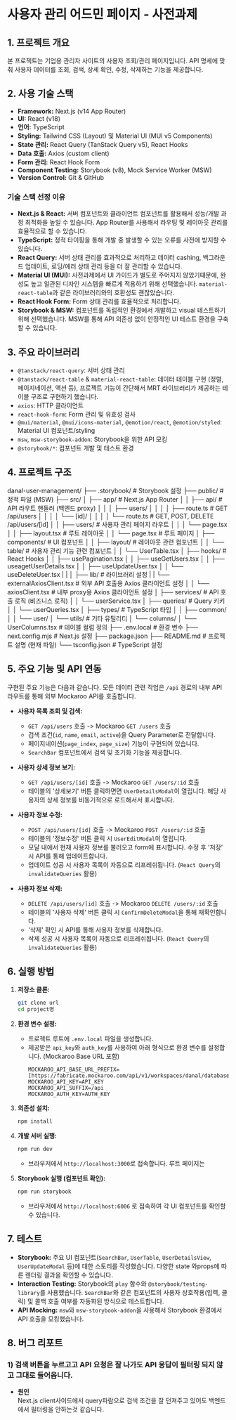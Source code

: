 # 사용자 관리 어드민 페이지 - 사전과제

## 1. 프로젝트 개요

본 프로젝트는 기업용 관리자 사이트의 사용자 조회/관리 페이지입니다.
API 명세에 맞춰 사용자 데이터를 조회, 검색, 상세 확인, 수정, 삭제하는 기능을 제공합니다. 

## 2. 사용 기술 스택

* **Framework:** Next.js (v14 App Router)
* **UI:** React (v18)
* **언어:** TypeScript
* **Styling:** Tailwind CSS (Layout) 및 Material UI (MUI v5 Components)
* **State 관리:** React Query (TanStack Query v5), React Hooks
* **Data 호출:** Axios (custom client)
* **Form 관리:** React Hook Form
* **Component Testing:** Storybook (v8), Mock Service Worker (MSW)
* **Version Control:** Git & GitHub

### 기술 스택 선정 이유

* **Next.js & React:** 서버 컴포넌트와 클라이언트 컴포넌트를 활용해서 성능/개발 과정 최적화을 높일 수 있습니다. App Router를 사용해서 라우팅 및 레이아웃 관리를 효율적으로 할 수 있습니다.
* **TypeScript:** 정적 타이핑을 통해 개발 중 발생할 수 있는 오류를 사전에 방지할 수 있습니다.
* **React Query:** 서버 상태 관리를 효과적으로 처리하고 데이터 cashing, 백그라운드 업데이트, 로딩/에러 상태 관리 등을 더 잘 관리할 수 있습니다.
* **Material UI (MUI):** 사전과제에서 UI 가이드가 별도로 주어지지 않았기때문에, 완성도 높고 일관된 디자인 시스템을 빠르게 적용하기 위해 선택했습니다. `material-react-table`과 같은 라이브러리와의 호환성도 괜찮았습니다.
* **React Hook Form:** Form 상태 관리를 효율적으로 처리합니다.
* **Storybook & MSW:** 컴포넌트를 독립적인 환경에서 개발하고 visual 테스트하기 위해 선택했습니다. MSW를 통해 API 의존성 없이 안정적인 UI 테스트 환경을 구축할 수 있습니다. 

## 3. 주요 라이브러리

* `@tanstack/react-query`: 서버 상태 관리
* `@tanstack/react-table` & `material-react-table`: 데이터 테이블 구현 (정렬, 페이지네이션, 액션 등), 프로젝트 기능이 간단해서 MRT 라이브러리가 제공하는 테이블 구조로 구현하기 했습니다. 
* `axios`: HTTP 클라이언트 
* `react-hook-form`: Form 관리 및 유효성 검사
* `@mui/material`, `@mui/icons-material`, `@emotion/react`, `@emotion/styled`: Material UI 컴포넌트/styling
* `msw`, `msw-storybook-addon`: Storybook을 위한 API 모킹
* `@storybook/*`: 컴포넌트 개발 및 테스트 환경

## 4. 프로젝트 구조

danal-user-management/
├── .storybook/       # Storybook 설정
├── public/           # 정적 파일 (MSW)
├── src/
│   ├── app/          # Next.js App Router
│   │   ├── api/      # API 라우트 핸들러 (백엔드 proxy)
│   │   │   ├── users/
│   │   │   │   ├── route.ts         # GET /api/users
│   │   │   │   └── [id]/
│   │   │   │       └── route.ts     # GET, POST, DELETE /api/users/[id]
│   │   ├── users/    # 사용자 관리 페이지 라우트
│   │   │   └── page.tsx
│   │   ├── layout.tsx  # 루트 레이아웃
│   │   └── page.tsx    # 루트 페이지 
│   ├── components/   # UI 컴포넌트
│   │   ├── layout/   # 레이아웃 관련 컴포넌트 
│   │   └── table/    # 사용자 관리 기능 관련 컴포넌트
│   │       └── UserTable.tsx
│   ├── hooks/        # React Hooks
│   │   ├── usePagination.tsx
│   │   ├── useGetUsers.tsx
│   │   ├── useagetUserDetails.tsx
│   │   ├── useUpdateUser.tsx
│   │   └── useDeleteUser.tsx
|   |
│   ├── lib/          # 라이브러리 설정
|   |   └── externalAxiosClient.tsx    # 외부 API 호출용 Axios 클라이언트 설정
│   │   └── axiosClient.tsx    # 내부 proxy용 Axios 클라이언트 설정
│   ├── services/     # API 호출 로직 (비즈니스 로직)
│   │   └── userService.tsx
│   ├── queries/     # Query 키키
│   │   └── userQueries.tsx
│   ├── types/        # TypeScript 타입
│   │   ├── common/
│   │   └── user/
│   └── utils/        # 기타 유틸리티
│       └── columns/
│           └── UserColumns.tsx # 테이블 컬럼 정의
├── .env.local        # 환경 변수
├── next.config.mjs   # Next.js 설정
├── package.json
├── README.md         # 프로젝트 설명 (현재 파일)
└── tsconfig.json     # TypeScript 설정



## 5. 주요 기능 및 API 연동

구현된 주요 기능은 다음과 같습니다.
모든 데이터 관련 작업은 `/api` 경로의 내부 API 라우트를 통해 외부 Mockaroo API를 호출합니다.

* **사용자 목록 조회 및 검색:**
    * `GET /api/users` 호출 -> Mockaroo `GET /users` 호출
    * 검색 조건(`id`, `name`, `email`, `active`)을 Query Parameter로 전달합니다.
    * 페이지네이션(`page_index`, `page_size`) 기능이 구현되어 있습니다.
    * `SearchBar` 컴포넌트에서 검색 및 초기화 기능을 제공합니다.

* **사용자 상세 정보 보기:**
    * `GET /api/users/[id]` 호출  -> Mockaroo `GET /users/:id` 호출
    * 테이블의 '상세보기' 버튼 클릭하면면 `UserDetailsModal`이 열립니다. 해당 사용자의 상세 정보를 비동기적으로 로드해서서 표시합니다.

* **사용자 정보 수정:**
    * `POST /api/users/[id]` 호출 -> Mockaroo `POST /users/:id` 호출
    * 테이블의 '정보수정' 버튼 클릭 시 `UserEditModal`이 열립니다.
    * 모달 내에서 현재 사용자 정보를 불러오고 form에 표시합니다. 수정 후 '저장' 시 API를 통해 업데이트합니다.
    * 업데이트 성공 시 사용자 목록이 자동으로 리프레쉬됩니다. (`React Query`의 `invalidateQueries` 활용)

* **사용자 정보 삭제:**
    * `DELETE /api/users/[id]` 호출  -> Mockaroo `DELETE /users/:id` 호출
    * 테이블의 '사용자 삭제' 버튼 클릭 시 `ConfirmDeleteModal`을 통해 재확인합니다.
    * '삭제' 확인 시 API를 통해 사용자 정보를 삭제합니다.
    * 삭제 성공 시 사용자 목록이 자동으로 리프레쉬됩니다. (`React Query`의 `invalidateQueries` 활용)

## 6. 실행 방법

1.  **저장소 클론:**
    ```bash
    git clone url
    cd project명
    ```
2.  **환경 변수 설정:**
    * 프로젝트 루트에 `.env.local` 파일을 생성합니다.
    * 제공받은 `api_key`와 `auth_key`를 사용하여 아래 형식으로 환경 변수를 설정합니다. (Mockaroo Base URL 포함)
        ```.env.local
        MOCKAROO_API_BASE_URL_PREFIX=[https://fabricate.mockaroo.com/api/v1/workspaces/danal/databases]
        MOCKAROO_API_KEY=API_KEY
        MOCKAROO_API_SUFFIX=/api
        MOCKAROO_AUTH_KEY=AUTH_KEY
        ```
3.  **의존성 설치:**
    ```bash
    npm install
    ```
4.  **개발 서버 실행:**
    ```bash
    npm run dev
    ```
    * 브라우저에서 `http://localhost:3000`로 접속합니다. 루트 페이지는 

5.  **Storybook 실행 (컴포넌트 확인):**
    ```bash
    npm run storybook
    ```
    * 브라우저에서 `http://localhost:6006` 로 접속하여 각 UI 컴포넌트를 확인할 수 있습니다.

## 7. 테스트

* **Storybook:** 주요 UI 컴포넌트(`SearchBar`, `UserTable`, `UserDetailsView`, `UserUpdateModal` 등)에 대한 스토리를 작성했습니다.  다양한 state 와props에 따른 렌더링 결과을 확인할 수 있습니다.
* **Interaction Testing:** Storybook의 `play` 함수와 `@storybook/testing-library`를 사용했습니다. `SearchBar`와 같은 컴포넌트의 사용자 상호작용(입력, 클릭) 및 콜백 호출 여부를 자동화된 방식으로 테스트합니다. 
* **API Mocking:** `msw`와 `msw-storybook-addon`을 사용해서 Storybook 환경에서 API 호출을 모킹했습니다.



## 8. 버그 리포트 

### 1) 검색 버튼을 누르고고 API 요청은 잘 나가도 API 응답이 필터링 되지 않고 그대로 들어옵니다.

- **원인**  
   Next.js client사이드에서 query파람으로 검색 조건을 잘 던져주고 있어도 백엔드에서 필터링을 안하는것 같습니다. 

